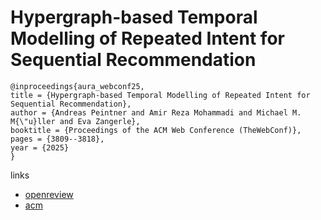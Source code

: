 # Hypergraph-based Temporal Modelling of Repeated Intent for Sequential Recommendation

```
@inproceedings{aura_webconf25,
title = {Hypergraph-based Temporal Modelling of Repeated Intent for Sequential Recommendation},
author = {Andreas Peintner and Amir Reza Mohammadi and Michael M. M{\"u}ller and Eva Zangerle},
booktitle = {Proceedings of the ACM Web Conference (TheWebConf)},
pages = {3809--3818},
year = {2025}
}
```

links
- [openreview](https://openreview.net/forum?id=t0q7KbmB7o)
- [acm](https://dl.acm.org/doi/10.1145/3696410.3714896)
